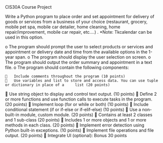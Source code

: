 CIS30A Course Project

Write a Python program to place order and set appointment for delivery of goods or services from a business of your choice (restaurant, grocery, mobile pet spa, mobile car detailer, home cleaning, home repair/improvement, mobile car repair, etc.…) . 
*Note: Tkcalendar can be used in this option.

  o	The program should prompt the user to select products or services and appointment or    delivery   date and time from the available options in the 1-year span. 
  o	The program should display the user selection on screen.
  o	The program should output the order summary and appointment in a text file.
  o	The program should contain the following components:
  
    	Include comments throughout the program (10 points)
    	Use variables and list to store and access data. You can use tuple or dictionary in place of a     list (20 points)
  	Use string object to display and control text output. (10 points)
  	Define 2 or more functions and use function calls to execute tasks in the program. (20 points)
  	Implement loop (for or while or both) (10 points)
  	Include conditional statement (if or if-else or if-elif-else) (10 points)
  	Use a non-built-in module, custom module. (20 points)
  	Contains at least 2 classes and 1 sub-class (20 points)
  	Includes 1 or more objects and 1 or more methods in each class. (20 points)
  	Implement error detection using Python built-in exceptions. (10 points)
  	Implement file operations and file output. (20 points)
  	Integrate UI (optional): Bonus 30 points
